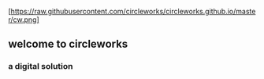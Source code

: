 [https://raw.githubusercontent.com/circleworks/circleworks.github.io/master/cw.png]
## welcome to circleworks
### a digital solution
